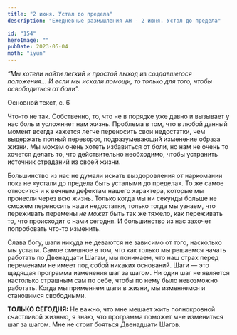 ```yaml
---
title: "2 июня. Устал до предела"
description: "Ежедневные размышления АН - 2 июня. Устал до предела"

id: "154"
heroImage: ""
pubDate: 2023-05-04
moth: "iyun"
---
```


_“Мы хотели найти легкий и простой выход из создавшегося положения… И если мы
искали помощи, то только для того, чтобы освободиться от боли”._

Основной текст, с. 6

Что-то не так. Собственно, то, что не в порядке уже давно и вызывает у нас
боль и усложняет нам жизнь. Проблема в том, что в любой данный момент всегда
кажется легче переносить свои недостатки, чем выдержать полный переворот,
подразумевающий изменение образа жизни. Мы можем очень хотеть избавиться от
боли, но нам не очень то хочется делать то, что действительно необходимо,
чтобы устранить источник страданий из своей жизни.

Большинство из нас не думали искать выздоровления от наркомании пока не
«устали до предела быть усталыми до предела». То же самое относится и к вечным
дефектам нашего характера, которые мы пронесли через всю жизнь. Только когда
мы ни секунды больше не сможем переносить наши недостатки, только тогда мы
узнаем, что переживать перемены _не может_ быть так же тяжело, как переживать
то, что происходит с нами сегодня. И большинство из нас захочет попробовать
что-то изменить.

Слава богу, шаги никуда не деваются не зависимо от того, насколько мы устали.
Самое смешное в том, что как только мы решаемся начать работать по Двенадцати
Шагам, мы понимаем, что наш страх перед переменами не имеет под собой никаких
оснований. Шаги — это щадящая программа изменения шаг за шагом. Ни один шаг не
является настолько страшным сам по себе, чтобы по нему было невозможно
работать. Когда мы применяем шаги в жизни, мы изменяемся и становимся
свободными.

**ТОЛЬКО СЕГОДНЯ:** Не важно, что мне мешает жить полнокровной счастливой
жизнью, я знаю, что программа поможет мне измениться шаг за шагом. Мне не
стоит бояться Двенадцати Шагов.
